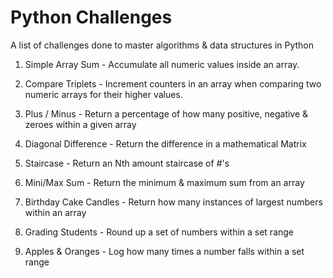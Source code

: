 # Python Challenges
A list of challenges done to master algorithms &amp; data structures in Python

1. Simple Array Sum - Accumulate all numeric values inside an array.

2. Compare Triplets - Increment counters in an array when comparing two numeric arrays for their higher values.

3. Plus / Minus - Return a percentage of how many positive, negative & zeroes within a given array

4. Diagonal Difference - Return the difference in a mathematical Matrix

5. Staircase - Return an Nth amount staircase of #'s

6. Mini/Max Sum - Return the minimum & maximum sum from an array

7. Birthday Cake Candles - Return how many instances of largest numbers within an array

8. Grading Students - Round up a set of numbers within a set range

9. Apples & Oranges - Log how many times a number falls within a set range